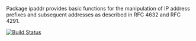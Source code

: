 Package ipaddr provides basic functions for the manipulation of IP
address prefixes and subsequent addresses as described in RFC 4632 and
RFC 4291.

[![Build Status](https://drone.io/github.com/mikioh/ipaddr/status.png)](https://drone.io/github.com/mikioh/ipaddr/latest)
